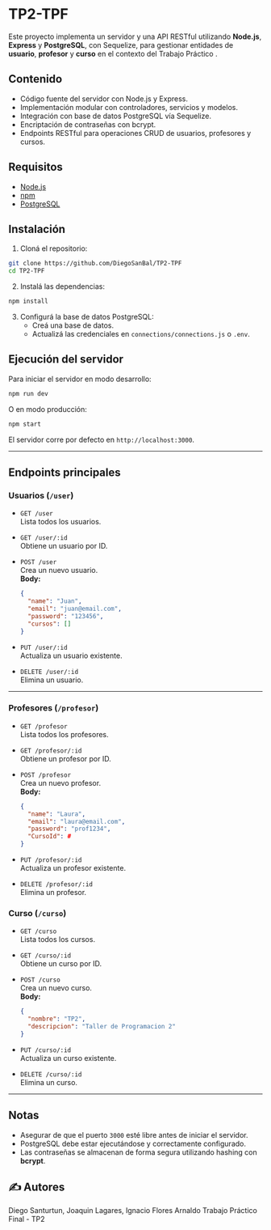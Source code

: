 # TP2-TPF

Este proyecto implementa un servidor y una API RESTful utilizando **Node.js**, **Express** y **PostgreSQL**, con Sequelize, para gestionar entidades de **usuario**, **profesor** y **curso** en el contexto del Trabajo Práctico .

## Contenido

- Código fuente del servidor con Node.js y Express.
- Implementación modular con controladores, servicios y modelos.
- Integración con base de datos PostgreSQL vía Sequelize.
- Encriptación de contraseñas con bcrypt.
- Endpoints RESTful para operaciones CRUD de usuarios, profesores y cursos.

## Requisitos

- [Node.js](https://nodejs.org/)
- [npm](https://www.npmjs.com/)
- [PostgreSQL](https://www.postgresql.org/)

## Instalación

1. Cloná el repositorio:

```bash
git clone https://github.com/DiegoSanBal/TP2-TPF
cd TP2-TPF
```

2. Instalá las dependencias:

```bash
npm install
```

3. Configurá la base de datos PostgreSQL:
   - Creá una base de datos.
   - Actualizá las credenciales en `connections/connections.js` o `.env`.

## Ejecución del servidor

Para iniciar el servidor en modo desarrollo:

```bash
npm run dev
```

O en modo producción:

```bash
npm start
```

El servidor corre por defecto en `http://localhost:3000`.

---

## Endpoints principales

### Usuarios (`/user`)

- `GET /user`  
  Lista todos los usuarios.

- `GET /user/:id`  
  Obtiene un usuario por ID.

- `POST /user`  
  Crea un nuevo usuario.  
  **Body:**

  ```json
  {
    "name": "Juan",
    "email": "juan@email.com",
    "password": "123456",
    "cursos": []
  }
  ```

- `PUT /user/:id`  
  Actualiza un usuario existente.

- `DELETE /user/:id`  
  Elimina un usuario.

---

### Profesores (`/profesor`)

- `GET /profesor`  
  Lista todos los profesores.

- `GET /profesor/:id`  
  Obtiene un profesor por ID.

- `POST /profesor`  
  Crea un nuevo profesor.  
  **Body:**

  ```json
  {
    "name": "Laura",
    "email": "laura@email.com",
    "password": "prof1234",
    "CursoId": #
  }
  ```

- `PUT /profesor/:id`  
  Actualiza un profesor existente.

- `DELETE /profesor/:id`  
  Elimina un profesor.

### Curso (`/curso`)

- `GET /curso`  
  Lista todos los cursos.

- `GET /curso/:id`  
  Obtiene un curso por ID.

- `POST /curso`  
  Crea un nuevo curso.  
  **Body:**

  ```json
  {
    "nombre": "TP2",
    "descripcion": "Taller de Programacion 2"
  }
  ```

- `PUT /curso/:id`  
  Actualiza un curso existente.

- `DELETE /curso/:id`  
  Elimina un curso.

---

## Notas

- Asegurar de que el puerto `3000` esté libre antes de iniciar el servidor.
- PostgreSQL debe estar ejecutándose y correctamente configurado.
- Las contraseñas se almacenan de forma segura utilizando hashing con **bcrypt**.

## ✍️ Autores

Diego Santurtun, Joaquin Lagares, Ignacio Flores Arnaldo
Trabajo Práctico Final - TP2
